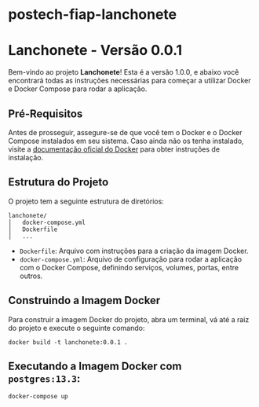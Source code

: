 # postech-fiap-lanchonete
# Lanchonete - Versão 0.0.1

Bem-vindo ao projeto **Lanchonete**! Esta é a versão 1.0.0, e abaixo você encontrará todas as instruções necessárias para começar a utilizar Docker e Docker Compose para rodar a aplicação.

## Pré-Requisitos

Antes de prosseguir, assegure-se de que você tem o Docker e o Docker Compose instalados em seu sistema. Caso ainda não os tenha instalado, visite a [documentação oficial do Docker](https://docs.docker.com/get-docker/) para obter instruções de instalação.

## Estrutura do Projeto

O projeto tem a seguinte estrutura de diretórios:

```plaintext
lanchonete/
│   docker-compose.yml
│   Dockerfile
│   ...
```


- `Dockerfile`: Arquivo com instruções para a criação da imagem Docker.
- `docker-compose.yml`: Arquivo de configuração para rodar a aplicação com o Docker Compose, definindo serviços, volumes, portas, entre outros.

## Construindo a Imagem Docker

Para construir a imagem Docker do projeto, abra um terminal, vá até a raiz do projeto e execute o seguinte comando:

`docker build -t lanchonete:0.0.1 .`

## Executando a Imagem Docker com `postgres:13.3`:

`docker-compose up`
